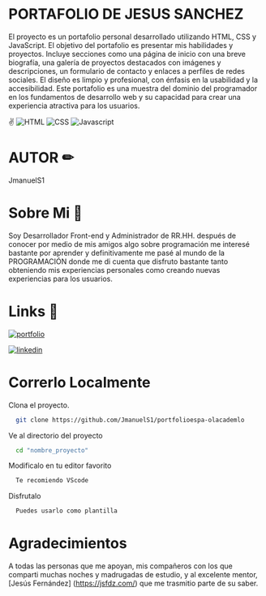 # PORTAFOLIO DE JESUS SANCHEZ

El proyecto es un portafolio personal desarrollado utilizando HTML, CSS y JavaScript. El objetivo del portafolio es presentar mis habilidades y proyectos. Incluye secciones como una página de inicio con una breve biografía, una galería de proyectos destacados con imágenes y descripciones, un formulario de contacto y enlaces a perfiles de redes sociales. El diseño es limpio y profesional, con énfasis en la usabilidad y la accesibilidad. Este portafolio es una muestra del dominio del programador en los fundamentos de desarrollo web y su capacidad para crear una experiencia atractiva para los usuarios.

 ✌  ![HTML](https://img.shields.io/badge/Lenguaje-HTML-red) ![CSS](https://img.shields.io/badge/Lenguaje-CSS-blue) ![Javascript](https://img.shields.io/badge/Lenguaje-Javascript-yellow)
  



# AUTOR ✏

JmanuelS1




# Sobre Mi 🚀

Soy Desarrollador Front-end y Administrador de RR.HH. después de conocer por medio de mis amigos algo sobre programación me interesé bastante por aprender y definitivamente me pasé al mundo de la PROGRAMACIÓN donde me di cuenta que disfruto bastante tanto obteniendo mis experiencias personales como creando nuevas experiencias para los usuarios.


# Links 🔗

[![portfolio](https://img.shields.io/badge/my_portfolio-000?style=for-the-badge&logo=ko-fi&logoColor=white)](https://portafolio-jms.netlify.app)

[![linkedin](https://img.shields.io/badge/linkedin-0A66C2?style=for-the-badge&logo=linkedin&logoColor=white)](https://www.linkedin.com/in/jes%C3%BAs-manuel-s%C3%A1nchez-6a925318a/)


# Correrlo Localmente

Clona el proyecto.

```bash
  git clone https://github.com/JmanuelS1/portfolioespa-olacademlo
```

Ve al directorio del proyecto

```bash
  cd "nombre_proyecto"
```

Modificalo en tu editor favorito

```bash
  Te recomiendo VScode
```

Disfrutalo

```bash
  Puedes usarlo como plantilla
```

# Agradecimientos

A todas las personas que me apoyan, mis compañeros con los que comparti muchas noches y madrugadas de estudio, y al excelente mentor, [Jesús Fernández] (https://jsfdz.com/) que me trasmitio parte de su saber.






